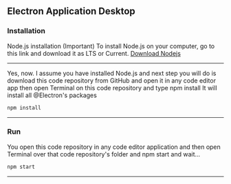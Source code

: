 ## Electron Application Desktop

### Installation
Node.js installation (Important)
To install Node.js on your computer, go to this link and download it as LTS or Current. [Download Nodejs](https://nodejs.org)
<hr>

Yes, now. I assume you have installed Node.js and next step you will do is download this code repository from GitHub and open it in any code editor app then open Terminal on this code repository and type npm install It will install all @Electron's packages

```md
npm install
```
<hr>

### Run

You open this code repository in any code editor application and then open Terminal over that code repository's folder and npm start and wait...

```md
npm start
```
<hr>

